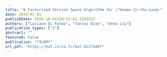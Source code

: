 ```yaml
---
title: "A Factorized Version Space Algorithm for \"Human-In-the-Loop\" Data Exploration"
date: 2019-01-01
publishDate: 2019-10-01T20:53:41.135551Z
authors: ["Luciano Di Palma", "Yanlei Diao", "Anna Liu"]
publication_types: ["2"]
abstract: ""
featured: false
publication: "*ICDM*"
url_pdf: "https://hal.inria.fr/hal-02274497"
---
```


